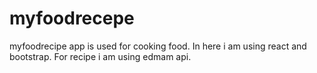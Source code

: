 # myfoodrecepe
myfoodrecipe app is used for cooking food. In here i am using react and bootstrap. For recipe i am using edmam api.
